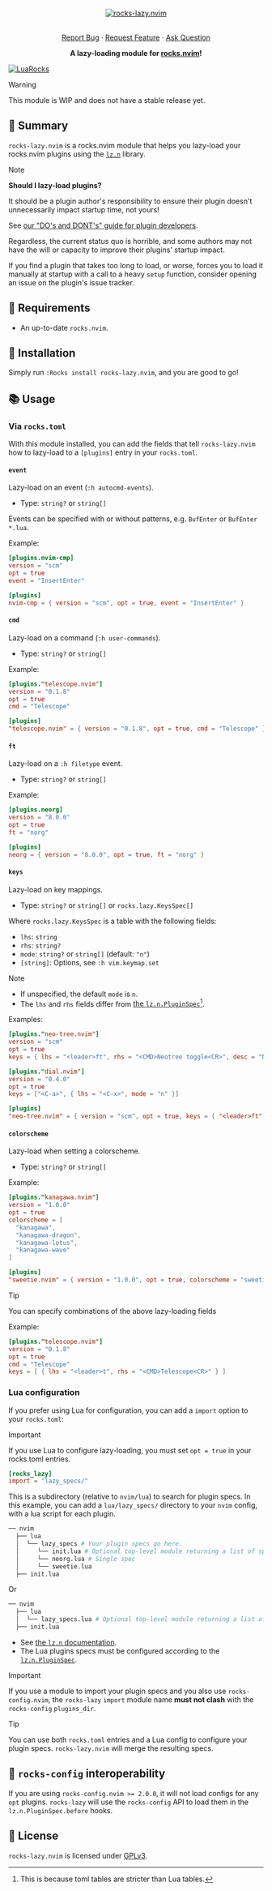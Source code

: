 <!-- markdownlint-disable -->
<br />
<div align="center">
  <a href="https://github.com/nvim-neorocks/rocks-lazy.nvim">
    <img src="./rocks-header.svg" alt="rocks-lazy.nvim">
  </a>
  <p align="center">
    <!-- <br /> -->
    <!-- <a href="./doc/rocks-lazy.txt"><strong>Explore the docs »</strong></a> -->
    <!-- <br /> -->
    <br />
    <a href="https://github.com/nvim-neorocks/rocks-lazy.nvim/issues/new?assignees=&labels=bug">Report Bug</a>
    ·
    <a href="https://github.com/nvim-neorocks/rocks-lazy.nvim/issues/new?assignees=&labels=enhancement">Request Feature</a>
    ·
    <a href="https://github.com/nvim-neorocks/rocks.nvim/discussions/new?category=q-a">Ask Question</a>
  </p>
  <p>
    <strong>
      A lazy-loading module for <a href="https://github.com/nvim-neorocks/rocks.nvim/">rocks.nvim</a>!
    </strong>
  </p>
</div>
<!-- markdownlint-restore -->

[![LuaRocks][luarocks-shield]][luarocks-url]

> [!WARNING]
>
> This module is WIP and does not have a stable release yet.

## :star2: Summary

`rocks-lazy.nvim` is a rocks.nvim module that helps you lazy-load
your rocks.nvim plugins using
the [`lz.n`](https://github.com/nvim-neorocks/lz.n) library.

> [!NOTE]
>
> **Should I lazy-load plugins?**
>
> It should be a plugin author's responsibility to ensure their plugin doesn't
> unnecessarily impact startup time, not yours!
>
> See [our "DO's and DONT's" guide for plugin developers](https://github.com/nvim-neorocks/nvim-best-practices?tab=readme-ov-file#sleeping_bed-lazy-loading).
>
> Regardless, the current status quo is horrible, and some authors may
> not have the will or capacity to improve their plugins' startup impact.
>
> If you find a plugin that takes too long to load,
> or worse, forces you to load it manually at startup with a
> call to a heavy `setup` function,
> consider opening an issue on the plugin's issue tracker.

## :pencil: Requirements

- An up-to-date `rocks.nvim`.

## :hammer: Installation

Simply run `:Rocks install rocks-lazy.nvim`,
and you are good to go!

## :books: Usage

### Via `rocks.toml`

With this module installed, you can add the fields that tell `rocks-lazy.nvim`
how to lazy-load to a `[plugins]` entry in your `rocks.toml`.

#### `event`

Lazy-load on an event (`:h autocmd-events`).

- Type: `string?` or `string[]`

Events can be specified with or without patterns, e.g.
`BufEnter` or `BufEnter *.lua`.

Example:

```toml
[plugins.nvim-cmp]
version = "scm"
opt = true
event = "InsertEnter"
```

```toml
[plugins]
nvim-cmp = { version = "scm", opt = true, event = "InsertEnter" }
```

#### `cmd`

Lazy-load on a command (`:h user-commands`).

- Type: `string?` or `string[]`

Example:

```toml
[plugins."telescope.nvim"]
version = "0.1.8"
opt = true
cmd = "Telescope"
```

```toml
[plugins]
"telescope.nvim" = { version = "0.1.8", opt = true, cmd = "Telescope" }
```

#### `ft`

Lazy-load on a `:h filetype` event.

- Type: `string?` or `string[]`

Example:

```toml
[plugins.neorg]
version = "8.0.0"
opt = true
ft = "norg"
```

```toml
[plugins]
neorg = { version = "8.0.0", opt = true, ft = "norg" }
```

#### `keys`

Lazy-load on key mappings.

- Type: `string?` or `string[]` or `rocks.lazy.KeysSpec[]`

Where `rocks.lazy.KeysSpec` is a table with the following fields:

- `lhs`: `string`
- `rhs`: `string?`
- `mode`: `string?` or `string[]` (default: `"n"`)
- `[string]`: Options, see `:h vim.keymap.set`

> [!NOTE]
>
> - If unspecified, the default `mode` is `n`.
> - The `lhs` and `rhs` fields differ
>   from [the `lz.n.PluginSpec`](https://github.com/nvim-neorocks/lz.n?tab=readme-ov-file#plugin-spec)[^1].

[^1]: This is because toml tables are stricter than Lua tables.

Examples:

```toml
[plugins."neo-tree.nvim"]
version = "scm"
opt = true
keys = { lhs = "<leader>ft", rhs = "<CMD>Neotree toggle<CR>", desc = "NeoTree toggle" }

[plugins."dial.nvim"]
version = "0.4.0"
opt = true
keys = ["<C-a>", { lhs = "<C-x>", mode = "n" }]
```

```toml
[plugins]
"neo-tree.nvim" = { version = "scm", opt = true, keys = { "<leader>ft", "<CMD>Neotree toggle<CR>", desc = "NeoTree toggle" } }
```

#### `colorscheme`

Lazy-load when setting a colorscheme.

- Type: `string?` or `string[]`

Example:

```toml
[plugins."kanagawa.nvim"]
version = "1.0.0"
opt = true
colorscheme = [
  "kanagawa",
  "kanagawa-dragon",
  "kanagawa-lotus",
  "kanagawa-wave"
]
```

```toml
[plugins]
"sweetie.nvim" = { version = "1.0.0", opt = true, colorscheme = "sweetie" }
```

> [!TIP]
>
> You can specify combinations of the above lazy-loading fields
>
> Example:
>
> ```toml
> [plugins."telescope.nvim"]
> version = "0.1.8"
> opt = true
> cmd = "Telescope"
> keys = [ { lhs = "<leader>t", rhs = "<CMD>Telescope<CR>" } ]
> ```

### Lua configuration

If you prefer using Lua for configuration,
you can add a `import` option to your `rocks.toml`:

> [!IMPORTANT]
>
> If you use Lua to configure lazy-loading, you must set `opt = true`
> in your rocks.toml entries.

```toml
[rocks_lazy]
import = "lazy_specs/"
```

This is a subdirectory (relative to `nvim/lua`)
to search for plugin specs.
In this example, you can add a `lua/lazy_specs/` directory
to your `nvim` config, with a lua script for each plugin.

```sh
── nvim
  ├── lua
  │  └── lazy_specs # Your plugin specs go here.
  │     └── init.lua # Optional top-level module returning a list of specs
  │     └── neorg.lua # Single spec
  │     └── sweetie.lua
  ├── init.lua
```

Or


```sh
── nvim
  ├── lua
  │  └── lazy_specs.lua # Optional top-level module returning a list of specs
  ├── init.lua
```

- See [the `lz.n` documentation](https://github.com/nvim-neorocks/lz.n?tab=readme-ov-file#structuring-your-plugins).
- The Lua plugins specs must be configured according to
  the [`lz.n.PluginSpec`](https://github.com/nvim-neorocks/lz.n?tab=readme-ov-file#plugin-spec).

> [!IMPORTANT]
>
> If you use a module to import your plugin specs
> and you also use `rocks-config.nvim`,
> the `rocks-lazy` `import` module name
> **must not clash** with the `rocks-config` `plugins_dir`.

> [!TIP]
>
> You can use both `rocks.toml` entries and a Lua config to configure
> your plugin specs.
> `rocks-lazy.nvim` will merge the resulting specs.

## :electric_plug: `rocks-config` interoperability

If you are using `rocks-config.nvim >= 2.0.0`,
it will not load configs for any `opt` plugins.
`rocks-lazy` will use the `rocks-config` API to load them in the
`lz.n.PluginSpec.before` hooks.

## :book: License

`rocks-lazy.nvim` is licensed under [GPLv3](./LICENSE).

[luarocks-shield]: https://img.shields.io/luarocks/v/neorocks/rocks-lazy.nvim?logo=lua&color=purple&style=for-the-badge
[luarocks-url]: https://luarocks.org/modules/neorocks/rocks-lazy.nvim
